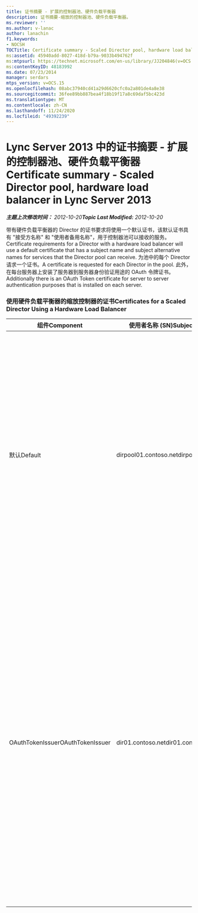 ```yaml
---
title: 证书摘要 - 扩展的控制器池、硬件负载平衡器
description: 证书摘要-缩放的控制器池、硬件负载平衡器。
ms.reviewer: ''
ms.author: v-lanac
author: lanachin
f1.keywords:
- NOCSH
TOCTitle: Certificate summary - Scaled Director pool, hardware load balancer
ms:assetid: 45940add-8027-418d-b79a-9033b494762f
ms:mtpsurl: https://technet.microsoft.com/en-us/library/JJ204846(v=OCS.15)
ms:contentKeyID: 48183992
ms.date: 07/23/2014
manager: serdars
mtps_version: v=OCS.15
ms.openlocfilehash: 08abc37940cd41a29d6620cfc0a2a801de4a8e38
ms.sourcegitcommit: 36fee89bb887bea4f18b19f17a8c69daf5bc423d
ms.translationtype: MT
ms.contentlocale: zh-CN
ms.lasthandoff: 11/24/2020
ms.locfileid: "49392239"
---
```

# <a name="certificate-summary---scaled-director-pool-hardware-load-balancer-in-lync-server-2013"></a><span data-ttu-id="34ce1-103">Lync Server 2013 中的证书摘要 - 扩展的控制器池、硬件负载平衡器</span><span class="sxs-lookup"><span data-stu-id="34ce1-103">Certificate summary - Scaled Director pool, hardware load balancer in Lync Server 2013</span></span>

<div data-xmlns="http://www.w3.org/1999/xhtml">

<div class="topic" data-xmlns="http://www.w3.org/1999/xhtml" data-msxsl="urn:schemas-microsoft-com:xslt" data-cs="https://msdn.microsoft.com/">

<div data-asp="https://msdn2.microsoft.com/asp">



</div>

<div id="mainSection">

<div id="mainBody"><span data-ttu-id="34ce1-104">

<span> </span></span><span class="sxs-lookup"><span data-stu-id="34ce1-104">

<span> </span></span></span>

<span data-ttu-id="34ce1-105">_**主题上次修改时间：** 2012-10-20_</span><span class="sxs-lookup"><span data-stu-id="34ce1-105">_**Topic Last Modified:** 2012-10-20_</span></span>

<span data-ttu-id="34ce1-106">带有硬件负载平衡器的 Director 的证书要求将使用一个默认证书，该默认证书具有 "接受方名称" 和 "使用者备用名称"，用于控制器池可以接收的服务。</span><span class="sxs-lookup"><span data-stu-id="34ce1-106">Certificate requirements for a Director with a hardware load balancer will use a default certificate that has a subject name and subject alternative names for services that the Director pool can receive.</span></span> <span data-ttu-id="34ce1-107">为池中的每个 Director 请求一个证书。</span><span class="sxs-lookup"><span data-stu-id="34ce1-107">A certificate is requested for each Director in the pool.</span></span> <span data-ttu-id="34ce1-108">此外，在每台服务器上安装了服务器到服务器身份验证用途的 OAuth 令牌证书。</span><span class="sxs-lookup"><span data-stu-id="34ce1-108">Additionally there is an OAuth Token certificate for server to server authentication purposes that is installed on each server.</span></span>

### <a name="certificates-for-a-scaled-director-using-a-hardware-load-balancer"></a><span data-ttu-id="34ce1-109">使用硬件负载平衡器的缩放控制器的证书</span><span class="sxs-lookup"><span data-stu-id="34ce1-109">Certificates for a Scaled Director Using a Hardware Load Balancer</span></span>

<table>
<colgroup>
<col style="width: 25%" />
<col style="width: 25%" />
<col style="width: 25%" />
<col style="width: 25%" />
</colgroup>
<thead>
<tr class="header">
<th><span data-ttu-id="34ce1-110">组件</span><span class="sxs-lookup"><span data-stu-id="34ce1-110">Component</span></span></th>
<th><span data-ttu-id="34ce1-111">使用者名称 (SN)</span><span class="sxs-lookup"><span data-stu-id="34ce1-111">Subject name (SN)</span></span></th>
<th><span data-ttu-id="34ce1-112"> (SAN) 的使用者备用名称</span><span class="sxs-lookup"><span data-stu-id="34ce1-112">Subject alternative names (SAN)</span></span></th>
<th><span data-ttu-id="34ce1-113">备注</span><span class="sxs-lookup"><span data-stu-id="34ce1-113">Comments</span></span></th>
</tr>
</thead>
<tbody>
<tr class="odd">
<td><p><span data-ttu-id="34ce1-114">默认</span><span class="sxs-lookup"><span data-stu-id="34ce1-114">Default</span></span></p></td>
<td><p><span data-ttu-id="34ce1-115">dirpool01.contoso.net</span><span class="sxs-lookup"><span data-stu-id="34ce1-115">dirpool01.contoso.net</span></span></p></td>
<td><p><span data-ttu-id="34ce1-116">dirpool01.contoso.net</span><span class="sxs-lookup"><span data-stu-id="34ce1-116">dirpool01.contoso.net</span></span></p>
<p><span data-ttu-id="34ce1-117">dir01.contoso.net</span><span class="sxs-lookup"><span data-stu-id="34ce1-117">dir01.contoso.net</span></span></p>
<p><span data-ttu-id="34ce1-118">dialin.contoso.com</span><span class="sxs-lookup"><span data-stu-id="34ce1-118">dialin.contoso.com</span></span></p>
<p><span data-ttu-id="34ce1-119">meet.contoso.com</span><span class="sxs-lookup"><span data-stu-id="34ce1-119">meet.contoso.com</span></span></p>
<p><span data-ttu-id="34ce1-120">lyncdiscoverinternal.contoso.com</span><span class="sxs-lookup"><span data-stu-id="34ce1-120">lyncdiscoverinternal.contoso.com</span></span></p>
<p><span data-ttu-id="34ce1-121">lyncdiscover.contoso.com</span><span class="sxs-lookup"><span data-stu-id="34ce1-121">lyncdiscover.contoso.com</span></span></p>
<p><span data-ttu-id="34ce1-122"> (（可选）)\ * contoso.com</span><span class="sxs-lookup"><span data-stu-id="34ce1-122">(Optionally) \*.contoso.com</span></span></p></td>
<td><p><span data-ttu-id="34ce1-123">可以从内部托管的证书颁发机构 (CA) 或公共 CA 请求控制器证书。</span><span class="sxs-lookup"><span data-stu-id="34ce1-123">Director certificates can be requested from either an internally managed certification authority (CA) or from a public CA.</span></span></p>
<p><span data-ttu-id="34ce1-124">控制器在来自外围服务器或从边缘服务器中响应来自反向代理的请求。</span><span class="sxs-lookup"><span data-stu-id="34ce1-124">The Director responds to requests from the reverse proxy in the perimeter or from the Edge Server.</span></span></p>
<p><span data-ttu-id="34ce1-125">或者是简单 Url 的通配符条目</span><span class="sxs-lookup"><span data-stu-id="34ce1-125">Or, a wildcard entry for the simple URLs</span></span></p></td>
</tr>
<tr class="even">
<td><p><span data-ttu-id="34ce1-126">OAuthTokenIssuer</span><span class="sxs-lookup"><span data-stu-id="34ce1-126">OAuthTokenIssuer</span></span></p></td>
<td><p><span data-ttu-id="34ce1-127">dir01.contoso.net</span><span class="sxs-lookup"><span data-stu-id="34ce1-127">dir01.contoso.net</span></span></p></td>
<td><p><span data-ttu-id="34ce1-128">无条目</span><span class="sxs-lookup"><span data-stu-id="34ce1-128">No Entry</span></span></p></td>
<td>


> [!IMPORTANT]
> <span data-ttu-id="34ce1-129">请注意，最小键长度为1024，但你可能会收到一条警告，指出推荐的最小密钥长度为2048位。</span><span class="sxs-lookup"><span data-stu-id="34ce1-129">Note that the minimum key length is 1024, but you may receive a warning that the minimum recommended key length is 2048 bits.</span></span>


<p><span data-ttu-id="34ce1-130">OAuthTokenIssuer 证书是单一用途的证书，用于在大规模环境中验证服务器，并且可以从内部 CA 或公共 CA 请求。</span><span class="sxs-lookup"><span data-stu-id="34ce1-130">The OAuthTokenIssuer certificate is a single-purpose certificate for the purpose of authenticating servers in a large-scale environment, and can be requested from an internal CA or from a public CA.</span></span> <span data-ttu-id="34ce1-131">证书是必需的。</span><span class="sxs-lookup"><span data-stu-id="34ce1-131">The certificate is required.</span></span></p><span data-ttu-id="34ce1-132"></td>
</tr>
</tbody>
</table>


</div>

<span> </span>

</div>

</div>

</span><span class="sxs-lookup"><span data-stu-id="34ce1-132"></td>
</tr>
</tbody>
</table>


</div>

<span> </span>

</div>

</div>

</span></span></div>

